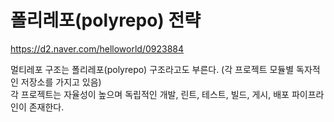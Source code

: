 # 폴리레포(polyrepo) 전략

https://d2.naver.com/helloworld/0923884

멀티레포 구조는 폴리레포(polyrepo) 구조라고도 부른다.
(각 프로젝트 모듈별 독자적인 저장소를 가지고 있음)  
각 프로젝트는 자율성이 높으며 독립적인 개발, 린트, 테스트, 빌드, 게시, 배포 파이프라인이 존재한다.
